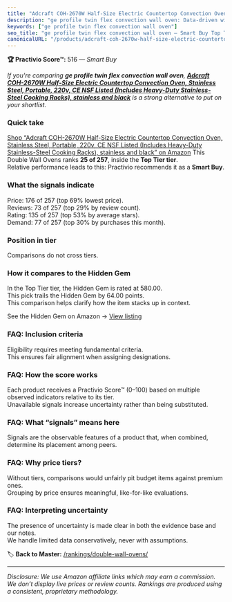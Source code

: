 ```yaml
---
title: "Adcraft COH-2670W Half-Size Electric Countertop Convection Oven, Stainless Steel, Portable, 220v, CE NSF Listed (Includes Heavy-Duty Stainless-Steel Cooking Racks), stainless and black"
description: "ge profile twin flex convection wall oven: Data-driven within Top Tier ranking using the Practivio Score™. Positioned by quality, value, demand, findability, m…"
keywords: ["ge profile twin flex convection wall oven"]
seo_title: "ge profile twin flex convection wall oven — Smart Buy Top Tier (2025)"
canonicalURL: "/products/adcraft-coh-2670w-half-size-electric-countertop-convection-oven-stainless-steel-portable-220v-ce-nsf-listed-includes-heavy-duty-stainless-steel-cooking-racks-stainless-and-black-B005IYEYCI/"
---
```


**🏆 Practivio Score™:** 516 — _Smart Buy_


*If you're comparing **ge profile twin flex convection wall oven**, **[Adcraft COH-2670W Half-Size Electric Countertop Convection Oven, Stainless Steel, Portable, 220v, CE NSF Listed (Includes Heavy-Duty Stainless-Steel Cooking Racks), stainless and black](https://www.amazon.com/dp/B005IYEYCI?tag=practivio-20)** is a strong alternative to put on your shortlist.*
### Quick take
[Shop “Adcraft COH-2670W Half-Size Electric Countertop Convection Oven, Stainless Steel, Portable, 220v, CE NSF Listed (Includes Heavy-Duty Stainless-Steel Cooking Racks), stainless and black” on Amazon](https://www.amazon.com/dp/B005IYEYCI?tag=practivio-20)
This Double Wall Ovens ranks **25 of 257**, inside the **Top Tier tier**.  
Relative performance leads to this: Practivio recommends it as a **Smart Buy**.

### What the signals indicate
Price: 176 of 257 (top 69% lowest price).  
Reviews: 73 of 257 (top 29% by review count).  
Rating: 135 of 257 (top 53% by average stars).  
Demand: 77 of 257 (top 30% by purchases this month).

### Position in tier
Comparisons do not cross tiers.

### How it compares to the Hidden Gem
In the Top Tier tier, the Hidden Gem is rated at 580.00.  
This pick trails the Hidden Gem by 64.00 points.  
This comparison helps clarify how the item stacks up in context.  

See the Hidden Gem on Amazon → [View listing](https://www.amazon.com/dp/B00N45FU58?tag=practivio-20)

### FAQ: Inclusion criteria
Eligibility requires meeting fundamental criteria.  
This ensures fair alignment when assigning designations.

### FAQ: How the score works
Each product receives a Practivio Score™ (0–100) based on multiple observed indicators relative to its tier.  
Unavailable signals increase uncertainty rather than being substituted.

### FAQ: What “signals” means here
Signals are the observable features of a product that, when combined, determine its placement among peers.

### FAQ: Why price tiers?
Without tiers, comparisons would unfairly pit budget items against premium ones.  
Grouping by price ensures meaningful, like-for-like evaluations.

### FAQ: Interpreting uncertainty
The presence of uncertainty is made clear in both the evidence base and our notes.  
We handle limited data conservatively, never with assumptions.


🏷️ **Back to Master:** [/rankings/double-wall-ovens/](/rankings/double-wall-ovens/)

---
_Disclosure: We use Amazon affiliate links which may earn a commission. We don’t display live prices or review counts. Rankings are produced using a consistent, proprietary methodology._
